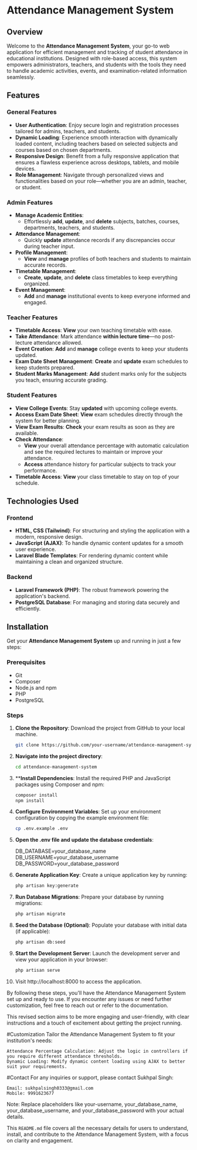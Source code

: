 # Attendance Management System

## Overview

Welcome to the **Attendance Management System**, your go-to web application for efficient management and tracking of student attendance in educational institutions. Designed with role-based access, this system empowers administrators, teachers, and students with the tools they need to handle academic activities, events, and examination-related information seamlessly.

## Features

### General Features
- **User Authentication**: Enjoy secure login and registration processes tailored for admins, teachers, and students.
- **Dynamic Loading**: Experience smooth interaction with dynamically loaded content, including teachers based on selected subjects and courses based on chosen departments.
- **Responsive Design**: Benefit from a fully responsive application that ensures a flawless experience across desktops, tablets, and mobile devices.
- **Role Management**: Navigate through personalized views and functionalities based on your role—whether you are an admin, teacher, or student.

### Admin Features
- **Manage Academic Entities**:
  - Effortlessly **add**, **update**, and **delete** subjects, batches, courses, departments, teachers, and students.
- **Attendance Management**:
  - Quickly **update** attendance records if any discrepancies occur during teacher input.
- **Profile Management**:
  - **View** and **manage** profiles of both teachers and students to maintain accurate records.
- **Timetable Management**:
  - **Create**, **update**, and **delete** class timetables to keep everything organized.
- **Event Management**:
  - **Add** and **manage** institutional events to keep everyone informed and engaged.

### Teacher Features
- **Timetable Access**: **View** your own teaching timetable with ease.
- **Take Attendance**: Mark attendance **within lecture time**—no post-lecture attendance allowed.
- **Event Creation**: **Add** and **manage** college events to keep your students updated.
- **Exam Date Sheet Management**: **Create** and **update** exam schedules to keep students prepared.
- **Student Marks Management**: **Add** student marks only for the subjects you teach, ensuring accurate grading.

### Student Features
- **View College Events**: Stay **updated** with upcoming college events.
- **Access Exam Date Sheet**: **View** exam schedules directly through the system for better planning.
- **View Exam Results**: **Check** your exam results as soon as they are available.
- **Check Attendance**:
  - **View** your overall attendance percentage with automatic calculation and see the required lectures to maintain or improve your attendance.
  - **Access** attendance history for particular subjects to track your performance.
- **Timetable Access**: **View** your class timetable to stay on top of your schedule.

## Technologies Used

### Frontend
- **HTML, CSS (Tailwind)**: For structuring and styling the application with a modern, responsive design.
- **JavaScript (AJAX)**: To handle dynamic content updates for a smooth user experience.
- **Laravel Blade Templates**: For rendering dynamic content while maintaining a clean and organized structure.

### Backend
- **Laravel Framework (PHP)**: The robust framework powering the application's backend.
- **PostgreSQL Database**: For managing and storing data securely and efficiently.

## Installation

Get your **Attendance Management System** up and running in just a few steps:

### Prerequisites

- Git
- Composer
- Node.js and npm
- PHP
- PostgreSQL

### Steps

1. **Clone the Repository**: Download the project from GitHub to your local machine.
   ```bash
   git clone https://github.com/your-username/attendance-management-system.git


2. **Navigate into the project directory**:
    ```bash
    cd attendance-management-system


3. ****Install Dependencies**: Install the required PHP and JavaScript packages using Composer and npm:
    ```bash
   composer install
   npm install


4. **Configure Environment Variables**: Set up your environment configuration by copying the example environment file:
    ```bash
   cp .env.example .env


5. **Open the .env file and update the database credentials**:

    DB_DATABASE=your_database_name
    DB_USERNAME=your_database_username
    DB_PASSWORD=your_database_password


6. **Generate Application Key**: Create a unique application key by running:
    ```bash
   php artisan key:generate


7. **Run Database Migrations**: Prepare your database by running migrations:
    ```bash
   php artisan migrate


8. **Seed the Database (Optional)**: Populate your database with initial data (if applicable):
    ```bash
    php artisan db:seed


9. **Start the Development Server**: Launch the development server and view your application in your browser:
    ```bash
    php artisan serve


10. Visit http://localhost:8000 to access the application.


By following these steps, you'll have the Attendance Management System set up and ready to use. If you encounter any issues or need further customization, feel free to reach out or refer to the documentation.

This revised section aims to be more engaging and user-friendly, with clear instructions and a touch of excitement about getting the project running.

#Customization
    Tailor the Attendance Management System to fit your institution's needs:

    Attendance Percentage Calculation: Adjust the logic in controllers if you require different attendance thresholds.
    Dynamic Loading: Modify dynamic content loading using AJAX to better suit your requirements.

#Contact
    For any inquiries or support, please contact Sukhpal Singh:

    Email: sukhpalsingh0333@gmail.com
    Mobile: 9991623677


Note: Replace placeholders like your-username, your_database_name, your_database_username, and your_database_password with your actual details.

This `README.md` file covers all the necessary details for users to understand, install, and contribute to the Attendance Management System, with a focus on clarity and engagement.
